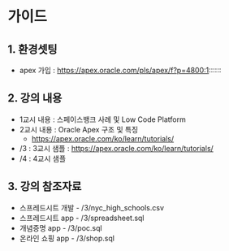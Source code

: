 # 가이드

## 1. 환경셋팅
* apex 가입 : https://apex.oracle.com/pls/apex/f?p=4800:1::::::


## 2. 강의 내용
*  1교시 내용 : 스페이스뱅크 사례 및 Low Code Platform 
*  2교시 내용 : Oracle Apex 구조 및 특징
    *  https://apex.oracle.com/ko/learn/tutorials/
* /3 : 3교시 샘플 : https://apex.oracle.com/ko/learn/tutorials/
* /4 : 4교시 샘플


## 3. 강의 참조자료
*	스프레드시트 개발 - /3/nyc_high_schools.csv
*	스프레드시트 app - /3/spreadsheet.sql
*	개념증명 app - /3/poc.sql
*	온라인 쇼핑 app - /3/shop.sql